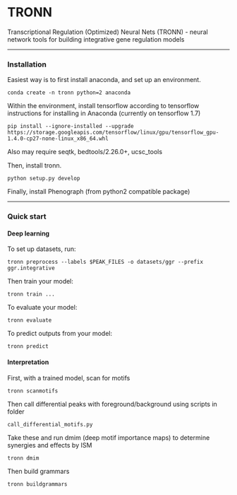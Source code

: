 # TRONN
Transcriptional Regulation (Optimized) Neural Nets (TRONN) - neural network tools for building integrative gene regulation models

---
### Installation

Easiest way is to first install anaconda, and set up an environment.

```
conda create -n tronn python=2 anaconda
```

Within the environment, install tensorflow according to tensorflow instructions for installing in Anaconda
(currently on tensorflow 1.7)

```
pip install --ignore-installed --upgrade https://storage.googleapis.com/tensorflow/linux/gpu/tensorflow_gpu-1.4.0-cp27-none-linux_x86_64.whl
```

Also may require seqtk, bedtools/2.26.0+, ucsc_tools

Then, install tronn.

```
python setup.py develop
```

Finally, install Phenograph (from python2 compatible package)


---
### Quick start


#### Deep learning

To set up datasets, run:
```
tronn preprocess --labels $PEAK_FILES -o datasets/ggr --prefix ggr.integrative
```

Then train your model:
```
tronn train ...
```

To evaluate your model:
```
tronn evaluate
```

To predict outputs from your model:
```
tronn predict
```

#### Interpretation

First, with a trained model, scan for motifs
```
tronn scanmotifs
```

Then call differential peaks with foreground/background using scripts in folder
```
call_differential_motifs.py
```

Take these and run dmim (deep motif importance maps) to determine synergies and effects by ISM
```
tronn dmim
```

Then build grammars
```
tronn buildgrammars
```